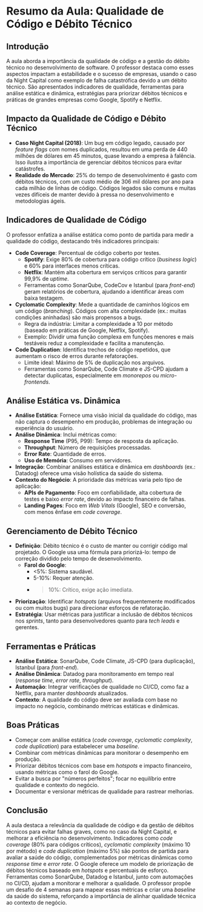 # Resumo da Aula: Qualidade de Código e Débito Técnico

## Introdução
A aula aborda a importância da qualidade de código e a gestão do débito técnico no desenvolvimento de software. O professor destaca como esses aspectos impactam a estabilidade e o sucesso de empresas, usando o caso da Night Capital como exemplo de falha catastrófica devido a um débito técnico. São apresentados indicadores de qualidade, ferramentas para análise estática e dinâmica, estratégias para priorizar débitos técnicos e práticas de grandes empresas como Google, Spotify e Netflix.

## Impacto da Qualidade de Código e Débito Técnico
- **Caso Night Capital (2018)**: Um bug em código legado, causado por *feature flags* com nomes duplicados, resultou em uma perda de 440 milhões de dólares em 45 minutos, quase levando a empresa à falência. Isso ilustra a importância de gerenciar débitos técnicos para evitar catástrofes.
- **Realidade do Mercado**: 25% do tempo de desenvolvimento é gasto com débitos técnicos, com um custo médio de 306 mil dólares por ano para cada milhão de linhas de código. Códigos legados são comuns e muitas vezes difíceis de manter devido à pressa no desenvolvimento e metodologias ágeis.

## Indicadores de Qualidade de Código
O professor enfatiza a análise estática como ponto de partida para medir a qualidade do código, destacando três indicadores principais:
- **Code Coverage**: Percentual de código coberto por testes.
  - **Spotify**: Exige 80% de cobertura para código crítico (*business logic*) e 60% para interfaces menos críticas.
  - **Netflix**: Mantém alta cobertura em serviços críticos para garantir 99,9% de *uptime*.
  - Ferramentas como SonarQube, CodeCov e Istanbul (para *front-end*) geram relatórios de cobertura, ajudando a identificar áreas com baixa testagem.
- **Cyclomatic Complexity**: Mede a quantidade de caminhos lógicos em um código (*branching*). Códigos com alta complexidade (ex.: muitas condições aninhadas) são mais propensos a bugs.
  - Regra da indústria: Limitar a complexidade a 10 por método (baseado em práticas de Google, Netflix, Spotify).
  - Exemplo: Dividir uma função complexa em funções menores e mais testáveis reduz a complexidade e facilita a manutenção.
- **Code Duplication**: Identifica trechos de código repetidos, que aumentam o risco de erros durante refatorações.
  - Limite ideal: Máximo de 5% de duplicação nos arquivos.
  - Ferramentas como SonarQube, Code Climate e JS-CPD ajudam a detectar duplicatas, especialmente em *monorepos* ou *micro-frontends*.

## Análise Estática vs. Dinâmica
- **Análise Estática**: Fornece uma visão inicial da qualidade do código, mas não captura o desempenho em produção, problemas de integração ou experiência do usuário.
- **Análise Dinâmica**: Inclui métricas como:
  - **Response Time** (P95, P99): Tempo de resposta da aplicação.
  - **Throughput**: Número de requisições processadas.
  - **Error Rate**: Quantidade de erros.
  - **Uso de Memória**: Consumo em servidores.
- **Integração**: Combinar análises estática e dinâmica em *dashboards* (ex.: Datadog) oferece uma visão holística da saúde do sistema.
- **Contexto do Negócio**: A prioridade das métricas varia pelo tipo de aplicação:
  - **APIs de Pagamento**: Foco em confiabilidade, alta cobertura de testes e baixo *error rate*, devido ao impacto financeiro de falhas.
  - **Landing Pages**: Foco em *Web Vitals* (Google), SEO e conversão, com menos ênfase em *code coverage*.

## Gerenciamento de Débito Técnico
- **Definição**: Débito técnico é o custo de manter ou corrigir código mal projetado. O Google usa uma fórmula para priorizá-lo: tempo de correção dividido pelo tempo de desenvolvimento.
  - **Farol do Google**:
    - <5%: Sistema saudável.
    - 5-10%: Requer atenção.
    - >10%: Crítico, exige ação imediata.
- **Priorização**: Identificar *hotspots* (arquivos frequentemente modificados ou com muitos bugs) para direcionar esforços de refatoração.
- **Estratégia**: Usar métricas para justificar a inclusão de débitos técnicos nos *sprints*, tanto para desenvolvedores quanto para *tech leads* e gerentes.

## Ferramentas e Práticas
- **Análise Estática**: SonarQube, Code Climate, JS-CPD (para duplicação), Istanbul (para *front-end*).
- **Análise Dinâmica**: Datadog para monitoramento em tempo real (*response time*, *error rate*, *throughput*).
- **Automação**: Integrar verificações de qualidade no CI/CD, como faz a Netflix, para manter *dashboards* atualizados.
- **Contexto**: A qualidade do código deve ser avaliada com base no impacto no negócio, combinando métricas estáticas e dinâmicas.

## Boas Práticas
- Começar com análise estática (*code coverage*, *cyclomatic complexity*, *code duplication*) para estabelecer uma *baseline*.
- Combinar com métricas dinâmicas para monitorar o desempenho em produção.
- Priorizar débitos técnicos com base em *hotspots* e impacto financeiro, usando métricas como o farol do Google.
- Evitar a busca por "números perfeitos"; focar no equilíbrio entre qualidade e contexto do negócio.
- Documentar e versionar métricas de qualidade para rastrear melhorias.

## Conclusão
A aula destaca a relevância da qualidade de código e da gestão de débitos técnicos para evitar falhas graves, como no caso da Night Capital, e melhorar a eficiência no desenvolvimento. Indicadores como *code coverage* (80% para códigos críticos), *cyclomatic complexity* (máximo 10 por método) e *code duplication* (máximo 5%) são pontos de partida para avaliar a saúde do código, complementados por métricas dinâmicas como *response time* e *error rate*. O Google oferece um modelo de priorização de débitos técnicos baseado em *hotspots* e percentuais de esforço. Ferramentas como SonarQube, Datadog e Istanbul, junto com automações no CI/CD, ajudam a monitorar e melhorar a qualidade. O professor propõe um desafio de 4 semanas para mapear essas métricas e criar uma *baseline* da saúde do sistema, reforçando a importância de alinhar qualidade técnica ao contexto de negócio.